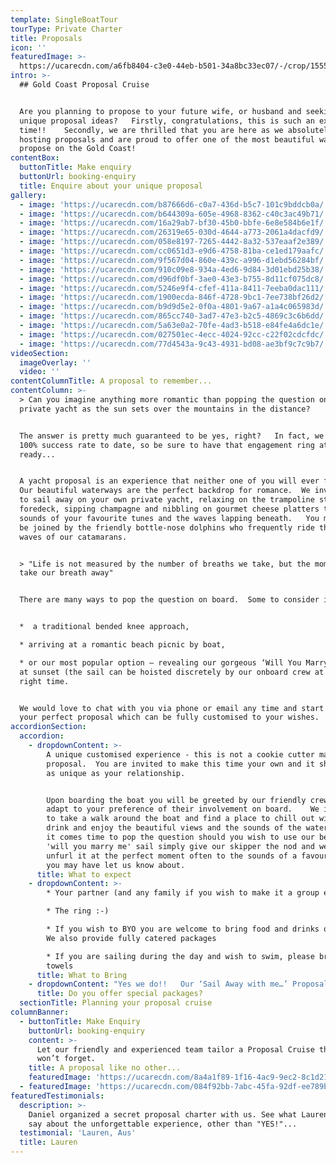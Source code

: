 ```yaml
---
template: SingleBoatTour
tourType: Private Charter
title: Proposals
icon: ''
featuredImage: >-
  https://ucarecdn.com/a6fb8404-c3e0-44eb-b501-34a8bc33ec07/-/crop/1555x379/0,246/-/preview/
intro: >-
  ## Gold Coast Proposal Cruise


  Are you planning to propose to your future wife, or husband and seeking out
  unique proposal ideas?   Firstly, congratulations, this is such an exciting
  time!!    Secondly, we are thrilled that you are here as we absolutely adore
  hosting proposals and are proud to offer one of the most beautiful ways to
  propose on the Gold Coast!
contentBox:
  buttonTitle: Make enquiry
  buttonUrl: booking-enquiry
  title: Enquire about your unique proposal
gallery:
  - image: 'https://ucarecdn.com/b87666d6-c0a7-436d-b5c7-101c9bddcb0a/'
  - image: 'https://ucarecdn.com/b644309a-605e-4968-8362-c40c3ac49b71/'
  - image: 'https://ucarecdn.com/16a29ab7-bf30-45b0-bbfe-6e8e584b6e1f/'
  - image: 'https://ucarecdn.com/26319e65-030d-4644-a773-2061a4dacfd9/'
  - image: 'https://ucarecdn.com/058e8197-7265-4442-8a32-537eaaf2e389/'
  - image: 'https://ucarecdn.com/cc0651d3-e9d6-4758-81ba-ce1ed179aafc/'
  - image: 'https://ucarecdn.com/9f567d04-860e-439c-a996-d1ebd56284bf/'
  - image: 'https://ucarecdn.com/910c09e8-934a-4ed6-9d84-3d01ebd25b38/'
  - image: 'https://ucarecdn.com/d96df0bf-3ae0-43e3-b755-8d11cf075dc8/'
  - image: 'https://ucarecdn.com/5246e9f4-cfef-411a-8411-7eeba0dac111/'
  - image: 'https://ucarecdn.com/1900ecda-846f-4728-9bc1-7ee738bf26d2/'
  - image: 'https://ucarecdn.com/b9d9d5e2-0f0a-4801-9a67-a1a4c065983d/'
  - image: 'https://ucarecdn.com/865cc740-3ad7-47e3-b2c5-4869c3c6b6dd/'
  - image: 'https://ucarecdn.com/5a63e0a2-70fe-4ad3-b518-e84fe4a6dc1e/'
  - image: 'https://ucarecdn.com/027501ec-4ecc-4024-92cc-c22f02cdcfdc/'
  - image: 'https://ucarecdn.com/77d4543a-9c43-4931-bd08-ae3bf9c7c9b7/'
videoSection:
  imageOverlay: ''
  video: ''
contentColumnTitle: A proposal to remember...
contentColumn: >-
  > Can you imagine anything more romantic than popping the question on your own
  private yacht as the sun sets over the mountains in the distance?   


  The answer is pretty much guaranteed to be yes, right?   In fact, we have a
  100% success rate to date, so be sure to have that engagement ring at the
  ready...


  A yacht proposal is an experience that neither one of you will ever forget. 
  Our beautiful waterways are the perfect backdrop for romance.  We invite you
  to sail away on your own private yacht, relaxing on the trampoline style
  foredeck, sipping champagne and nibbling on gourmet cheese platters to the
  sounds of your favourite tunes and the waves lapping beneath.   You may even
  be joined by the friendly bottle-nose dolphins who frequently ride the bow
  waves of our catamarans.  


  > "Life is not measured by the number of breaths we take, but the moments that
  take our breath away"


  There are many ways to pop the question on board.  Some to consider include;


  *  a traditional bended knee approach, 

  * arriving at a romantic beach picnic by boat, 

  * or our most popular option – revealing our gorgeous ‘Will You Marry Me’ Sail
  at sunset (the sail can be hoisted discretely by our onboard crew at just the
  right time.  


  We would love to chat with you via phone or email any time and start planning
  your perfect proposal which can be fully customised to your wishes.
accordionSection:
  accordion:
    - dropdownContent: >-
        A unique customised experience - this is not a cookie cutter marriage
        proposal.  You are invited to make this time your own and it should be
        as unique as your relationship.   


        Upon boarding the boat you will be greeted by our friendly crew who will
        adapt to your preference of their involvement on board.    We invite you
        to take a walk around the boat and find a place to chill out with a
        drink and enjoy the beautiful views and the sounds of the water.   When
        it comes time to pop the question should you wish to use our beautiful
        'will you marry me' sail simply give our skipper the nod and we will
        unfurl it at the perfect moment often to the sounds of a favourite song
        you may have let us know about.
      title: What to expect
    - dropdownContent: >-
        * Your partner (and any family if you wish to make it a group event)

        * The ring :-)

        * If you wish to BYO you are welcome to bring food and drinks on board. 
        We also provide fully catered packages

        * If you are sailing during the day and wish to swim, please bring
        towels
      title: What to Bring
    - dropdownContent: "Yes we do!!   Our ‘Sail Away with me…’ Proposal package includes;\r\n\n* A 2 hour private sunset sail for 2 guests (mid-week)\r\n* A romantic boat picnic set up on the front deck\r (weather permitting)\n* Use of our beautiful ‘Will you Marry me’ Sail (you give the nod)\r\n* Chilled bottle of Moet and gourmet cheese board\r\n* Beautiful photos captured of your proposal and voyage \r\n\n$900*\r\n\n\\*Subject to availability.  Peak periods and public holidays may be excluded.  Weekends may be available on request, please enquire.  \r\n\nYou can also consider a surprise proposal with your closest family and friends on board.  Please contact us for a quote for a customised private charter."
      title: Do you offer special packages?
  sectionTitle: Planning your proposal cruise
columnBanner:
  - buttonTitle: Make Enquiry
    buttonUrl: booking-enquiry
    content: >-
      Let our friendly and experienced team tailor a Proposal Cruise that they
      won’t forget.
    title: A proposal like no other...
    featuredImage: 'https://ucarecdn.com/8a4a1f89-1f16-4ac9-9ec2-8c1d21465116/'
  - featuredImage: 'https://ucarecdn.com/084f92bb-7abc-45fa-92df-ee789be5f7cd/'
featuredTestimonials:
  description: >-
    Daniel organized a secret proposal charter with us. See what Lauren had to
    say about the unforgettable experience, other than "YES!"...
  testimonial: 'Lauren, Aus'
  title: Lauren
---
```



